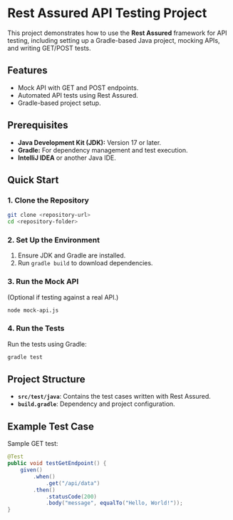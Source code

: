# Rest Assured API Testing Project

This project demonstrates how to use the **Rest Assured** framework for API testing, including setting up a Gradle-based Java project, mocking APIs, and writing GET/POST tests.

## Features
- Mock API with GET and POST endpoints.
- Automated API tests using Rest Assured.
- Gradle-based project setup.

## Prerequisites
- **Java Development Kit (JDK):** Version 17 or later.
- **Gradle:** For dependency management and test execution.
- **IntelliJ IDEA** or another Java IDE.

## Quick Start

### 1. Clone the Repository
```bash
git clone <repository-url>
cd <repository-folder>
```

### 2. Set Up the Environment
1. Ensure JDK and Gradle are installed.
2. Run `gradle build` to download dependencies.

### 3. Run the Mock API
(Optional if testing against a real API.)
```bash
node mock-api.js
```

### 4. Run the Tests
Run the tests using Gradle:
```bash
gradle test
```

## Project Structure
- **`src/test/java`**: Contains the test cases written with Rest Assured.
- **`build.gradle`**: Dependency and project configuration.

## Example Test Case
Sample GET test:
```java
@Test
public void testGetEndpoint() {
    given()
        .when()
            .get("/api/data")
        .then()
            .statusCode(200)
            .body("message", equalTo("Hello, World!"));
}
```

